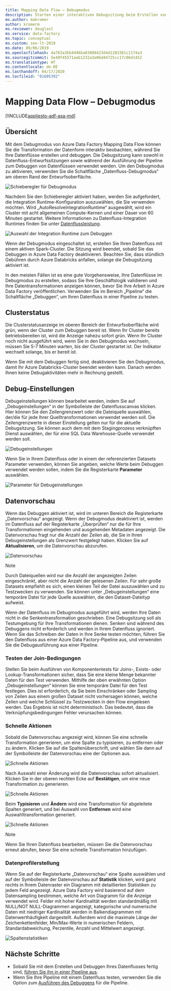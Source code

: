 ```yaml
---
title: Mapping Data Flow – Debugmodus
description: Starten einer interaktiven Debugsitzung beim Erstellen von Datenflüssen
ms.author: makromer
author: kromerm
ms.reviewer: douglasl
ms.service: data-factory
ms.topic: conceptual
ms.custom: seo-lt-2019
ms.date: 09/06/2019
ms.openlocfilehash: 4a763a3bb4d46ba03808423d4d1283381c1174a3
ms.sourcegitcommit: 5e49f45571aeb1232a3e0bd44725cc17c06d1452
ms.translationtype: HT
ms.contentlocale: de-DE
ms.lasthandoff: 04/17/2020
ms.locfileid: "81605392"
---
```

# <a name="mapping-data-flow-debug-mode"></a>Mapping Data Flow – Debugmodus

[!INCLUDE[appliesto-adf-asa-md](includes/appliesto-adf-asa-md.md)]

## <a name="overview"></a>Übersicht

Mit dem Debugmodus von Azure Data Factory Mapping Data Flow können Sie die Transformation der Datenform interaktiv beobachten, während Sie Ihre Datenflüsse erstellen und debuggen. Die Debugsitzung kann sowohl in Datenfluss-Entwurfssitzungen sowie während der Ausführung der Pipeline zum Debuggen von Datenflüssen verwendet werden. Um den Debugmodus zu aktivieren, verwenden Sie die Schaltfläche „Datenfluss-Debugmodus“ am oberen Rand der Entwurfsoberfläche.

![Schieberegler für Debugmodus](media/data-flow/debugbutton.png "Schieberegler für Debugmodus")

Nachdem Sie den Schieberegler aktiviert haben, werden Sie aufgefordert, die Integration Runtime-Konfiguration auszuwählen, die Sie verwenden möchten. Wird „AutoResolveIntegrationRuntime“ ausgewählt, wird ein Cluster mit acht allgemeinen Compute-Kernen und einer Dauer von 60 Minuten gestartet. Weitere Informationen zu Datenfluss-Integration Runtimes finden Sie unter [Datenflussleistung](concepts-data-flow-performance.md#increasing-compute-size-in-azure-integration-runtime).

![Auswahl der Integration Runtime zum Debuggen](media/data-flow/debugbutton2.png "Auswahl der Integration Runtime zum Debuggen")

Wenn der Debugmodus eingeschaltet ist, erstellen Sie Ihren Datenfluss mit einem aktiven Spark-Cluster. Die Sitzung wird beendet, sobald Sie das Debuggen in Azure Data Factory deaktivieren. Beachten Sie, dass stündlich Gebühren durch Azure Databricks anfallen, solange die Debugsitzung aktiviert ist.

In den meisten Fällen ist es eine gute Vorgehensweise, Ihre Datenflüsse im Debugmodus zu erstellen, sodass Sie Ihre Geschäftslogik validieren und Ihre Datentransformationen anzeigen können, bevor Sie Ihre Arbeit in Azure Data Factory veröffentlichen. Verwenden Sie im Bereich „Pipeline“ die Schaltfläche „Debuggen“, um Ihren Datenfluss in einer Pipeline zu testen.

## <a name="cluster-status"></a>Clusterstatus

Die Clusterstatusanzeige im oberen Bereich der Entwurfsoberfläche wird grün, wenn der Cluster zum Debuggen bereit ist. Wenn Ihr Cluster bereits betriebsbereiten ist, wird die Anzeige nahezu sofort grün. Wenn Ihr Cluster noch nicht ausgeführt wird, wenn Sie in den Debugmodus wechseln, müssen Sie 5-7 Minuten warten, bis der Cluster gestartet ist. Der Indikator wechselt solange, bis er bereit ist.

Wenn Sie mit dem Debuggen fertig sind, deaktivieren Sie den Debugmodus, damit Ihr Azure Databricks-Cluster beendet werden kann. Danach werden Ihnen keine Debugaktivitäten mehr in Rechnung gestellt.

## <a name="debug-settings"></a>Debug-Einstellungen

Debugeinstellungen können bearbeitet werden, indem Sie auf „Debugeinstellungen“ in der Symbolleiste der Datenflusscanvas klicken. Hier können Sie den Zeilengrenzwert oder die Dateiquelle auswählen, der/die für jede Ihrer Quelltransformationen verwendet werden soll. Die Zeilengrenzwerte in dieser Einstellung gelten nur für die aktuelle Debugsitzung. Sie können auch dem mit dem Stagingprozess verknüpften Dienst auswählen, der für eine SQL Data Warehouse-Quelle verwendet werden soll. 

![Debugeinstellungen](media/data-flow/debug-settings.png "Debug-Einstellungen")

Wenn Sie in Ihrem Datenfluss oder in einem der referenzierten Datasets Parameter verwenden, können Sie angeben, welche Werte beim Debuggen verwendet werden sollen, indem Sie die Registerkarte **Parameter** auswählen.

![Parameter für Debugeinstellungen](media/data-flow/debug-settings2.png "Parameter für Debugeinstellungen")

## <a name="data-preview"></a>Datenvorschau

Wenn das Debuggen aktiviert ist, wird im unteren Bereich die Registerkarte „Datenvorschau“ angezeigt. Wenn der Debugmodus deaktiviert ist, werden im Datenfluss auf der Registerkarte „Überprüfen“ nur die für Ihre Transformationen eingehenden und ausgehenden Metadaten angezeigt. Die Datenvorschau fragt nur die Anzahl der Zeilen ab, die Sie in Ihren Debugeinstellungen als Grenzwert festgelegt haben. Klicken Sie auf **Aktualisieren**, um die Datenvorschau abzurufen.

![Datenvorschau](media/data-flow/datapreview.png "Datenvorschau")

> [!NOTE]
> Durch Dateiquellen wird nur die Anzahl der angezeigten Zeilen eingeschränkt, aber nicht die Anzahl der gelesenen Zeilen. Für sehr große Datasets empfiehlt es sich, einen kleinen Teil der Datei auszuwählen und zu Testzwecken zu verwenden. Sie können unter „Debugeinstellungen“ eine temporäre Datei für jede Quelle auswählen, die den Dataset-Dateityp aufweist.

Wenn der Datenfluss im Debugmodus ausgeführt wird, werden Ihre Daten nicht in die Senkentransformation geschrieben. Eine Debugsitzung soll als Testumgebung für Ihre Transformationen dienen. Senken sind während des Debuggens nicht erforderlich und werden in Ihrem Datenfluss ignoriert. Wenn Sie das Schreiben der Daten in Ihre Senke testen möchten, führen Sie den Datenfluss aus einer Azure Data Factory-Pipeline aus, und verwenden Sie die Debugausführung aus einer Pipeline.

### <a name="testing-join-conditions"></a>Testen der Join-Bedingungen

Stellen Sie beim Ausführen von Komponententests für Joins-, Exists- oder Lookup-Transformationen sicher, dass Sie eine kleine Menge bekannter Daten für den Test verwenden. Mithilfe der oben erwähnten Option „Debugeinstellungen“ können Sie eine temporäre Datei für den Test festlegen. Dies ist erforderlich, da Sie beim Einschränken oder Sampling von Zeilen aus einem großen Dataset nicht vorhersagen können, welche Zeilen und welche Schlüssel zu Testzwecken in den Flow eingelesen werden. Das Ergebnis ist nicht deterministisch. Das bedeutet, dass die Verknüpfungsbedingungen Fehler verursachen können.

### <a name="quick-actions"></a>Schnelle Aktionen

Sobald die Datenvorschau angezeigt wird, können Sie eine schnelle Transformation generieren, um eine Spalte zu typisieren, zu entfernen oder zu ändern. Klicken Sie auf die Spaltenüberschrift, und wählen Sie dann auf der Symbolleiste der Datenvorschau eine der Optionen aus.

![Schnelle Aktionen](media/data-flow/quick-actions1.png "Schnelle Aktionen")

Nach Auswahl einer Änderung wird die Datenvorschau sofort aktualisiert. Klicken Sie in der oberen rechten Ecke auf **Bestätigen**, um eine neue Transformation zu generieren.

![Schnelle Aktionen](media/data-flow/quick-actions2.png "Schnelle Aktionen")

Beim **Typisieren** und **Ändern** wird eine Transformation für abgeleitete Spalten generiert, und bei Auswahl von **Entfernen** wird eine Auswahltransformation generiert.

![Schnelle Aktionen](media/data-flow/quick-actions3.png "Schnelle Aktionen")

> [!NOTE]
> Wenn Sie Ihren Datenfluss bearbeiten, müssen Sie die Datenvorschau erneut abrufen, bevor Sie eine schnelle Transformation hinzufügen.

### <a name="data-profiling"></a>Datenprofilerstellung

Wenn Sie auf der Registerkarte „Datenvorschau“ eine Spalte auswählen und auf der Symbolleiste der Datenvorschau auf **Statistik** klicken, wird ganz rechts in Ihrem Datenraster ein Diagramm mit detaillierten Statistiken zu jedem Feld angezeigt. Azure Data Factory wird basierend auf dem Datensampling bestimmen, welche Art von Diagramm für die Anzeige verwendet wird. Felder mit hoher Kardinalität werden standardmäßig mit NULL/NOT NULL-Diagrammen angezeigt, kategorische und numerische Daten mit niedriger Kardinalität werden in Balkendiagrammen mit Datenwerthäufigkeit dargestellt. Außerdem wird die maximale Länge der Zeichenkettenfelder, Min/Max-Werte in numerischen Feldern, Standardabweichung, Perzentile, Anzahl und Mittelwert angezeigt.

![Spaltenstatistiken](media/data-flow/stats.png "Spaltenstatistiken")

## <a name="next-steps"></a>Nächste Schritte

* Sobald Sie mit dem Erstellen und Debuggen Ihres Datenflusses fertig sind, [führen Sie ihn in einer Pipeline aus](control-flow-execute-data-flow-activity.md).
* Wenn Sie Ihre Pipeline mit einem Datenfluss testen, verwenden Sie die Option zum [Ausführen des Debuggens](iterative-development-debugging.md) für die Pipeline.
